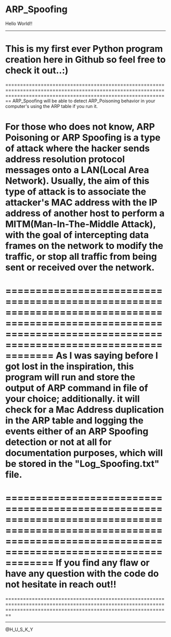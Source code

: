 # ARP_Spoofing

Hello World!!
********************************************************************************************************************************************************************
This is my first ever Python program creation here in Github so feel free to check it out..:)
====================================================================================================================================================================
====================================================================================================================================================================
  ARP_Spoofing will be able to detect ARP_Poisoning behavior in your computer's using the ARP table if you run it.

  For those who does not know, ARP Poisoning or ARP Spoofing is a type of attack where the hacker sends address resolution protocol messages onto a LAN(Local Area Network). Usually, the aim of this type of attack is to associate the attacker's MAC address with the IP address of another host to perform a MITM(Man-In-The-Middle Attack), with the goal of intercepting data frames on the network to modify the traffic, or stop all traffic from being sent or received over the network.
====================================================================================================================================================================
====================================================================================================================================================================
  As I was saying before I got lost in the inspiration, this program will run and store the output of ARP command in file of your choice; additionally. it will check for a Mac Address duplication in the ARP table and logging the events either of an ARP Spoofing detection or not at all for documentation purposes, which will be stored in the "Log_Spoofing.txt" file.
====================================================================================================================================================================
==================================================================================================================================================================== 
If you find any flaw or have any question with the code do not hesitate in reach out!!
====================================================================================================================================================================
====================================================================================================================================================================
********************************************************************************************************************************************************************
@H_U_S_K_Y
